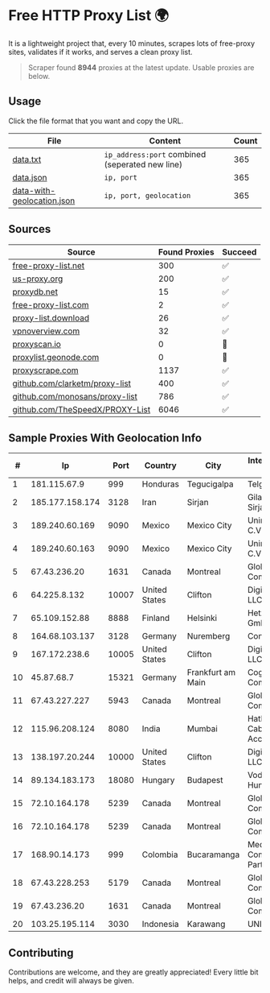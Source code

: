 
# Free HTTP Proxy List 🌍

It is a lightweight project that, every 10 minutes, scrapes lots of free-proxy sites, validates if it works, and serves a clean proxy list.


> Scraper found **8944** proxies at the latest update. Usable proxies are below.

## Usage

Click the file format that you want and copy the URL.


|File|Content|Count|
|----|-------|-----|
|[data.txt](https://raw.githubusercontent.com/themiralay/Proxy-List-World/master/data.txt)|`ip_address:port` combined (seperated new line)|365|
|[data.json](https://raw.githubusercontent.com/themiralay/Proxy-List-World/master/data.json)|`ip, port`|365|
|[data-with-geolocation.json](https://raw.githubusercontent.com/themiralay/Proxy-List-World/master/data-with-geolocation.json)|`ip, port, geolocation`|365|

## Sources

|Source|Found Proxies|Succeed|
|------|-------------|-------|
|[free-proxy-list.net](https://free-proxy-list.net)|300|✅|
|[us-proxy.org](https://www.us-proxy.org)|200|✅|
|[proxydb.net](http://proxydb.net)|15|✅|
|[free-proxy-list.com](https://free-proxy-list.com/?page=&port=&type%5B%5D=http&type%5B%5D=https&up_time=0&search=Search)|2|✅|
|[proxy-list.download](https://www.proxy-list.download/HTTP)|26|✅|
|[vpnoverview.com](https://vpnoverview.com/privacy/anonymous-browsing/free-proxy-servers)|32|✅|
|[proxyscan.io](https://www.proxyscan.io)|0|🚫|
|[proxylist.geonode.com](https://proxylist.geonode.com/api/proxy-list?limit=300&page=1&sort_by=lastChecked&sort_type=desc&protocols=http,https)|0|🚫|
|[proxyscrape.com](https://api.proxyscrape.com/v2/?request=displayproxies&protocol=http&timeout=10000&country=all&ssl=all&anonymity=all)|1137|✅|
|[github.com/clarketm/proxy-list](https://raw.githubusercontent.com/clarketm/proxy-list/master/proxy-list-raw.txt)|400|✅|
|[github.com/monosans/proxy-list](https://raw.githubusercontent.com/monosans/proxy-list/main/proxies/http.txt)|786|✅|
|[github.com/TheSpeedX/PROXY-List](https://raw.githubusercontent.com/TheSpeedX/PROXY-List/master/http.txt)|6046|✅|


## Sample Proxies With Geolocation Info

|#|Ip|Port|Country|City|Internet Service Provider|
|-|--|----|-------|----|-------------------------|
|1|181.115.67.9|999|Honduras|Tegucigalpa|Telgua|
|2|185.177.158.174|3128|Iran|Sirjan|Gilass Rayaneh Sirjan Co|
|3|189.240.60.169|9090|Mexico|Mexico City|Uninet S.A. de C.V.|
|4|189.240.60.163|9090|Mexico|Mexico City|Uninet S.A. de C.V.|
|5|67.43.236.20|1631|Canada|Montreal|GloboTech Communications|
|6|64.225.8.132|10007|United States|Clifton|DigitalOcean, LLC|
|7|65.109.152.88|8888|Finland|Helsinki|Hetzner Online GmbH|
|8|164.68.103.137|3128|Germany|Nuremberg|Contabo GmbH|
|9|167.172.238.6|10005|United States|Clifton|DigitalOcean, LLC|
|10|45.87.68.7|15321|Germany|Frankfurt am Main|Cogent Communications|
|11|67.43.227.227|5943|Canada|Montreal|GloboTech Communications|
|12|115.96.208.124|8080|India|Mumbai|Hathway IP over Cable Internet Access|
|13|138.197.20.244|10000|United States|Clifton|DigitalOcean, LLC|
|14|89.134.183.173|18080|Hungary|Budapest|Vodafone Hungary Ltd.|
|15|72.10.164.178|5239|Canada|Montreal|GloboTech Communications|
|16|72.10.164.178|5239|Canada|Montreal|GloboTech Communications|
|17|168.90.14.173|999|Colombia|Bucaramanga|Media Commerce Partners S.A|
|18|67.43.228.253|5179|Canada|Montreal|GloboTech Communications|
|19|67.43.236.20|1631|Canada|Montreal|GloboTech Communications|
|20|103.25.195.114|3030|Indonesia|Karawang|UNINA|



## Contributing

Contributions are welcome, and they are greatly appreciated! Every
little bit helps, and credit will always be given.

